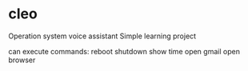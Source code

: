 # cleo
Operation system voice assistant 
Simple learning project 

can execute commands:
reboot
shutdown
show time
open gmail
open browser
